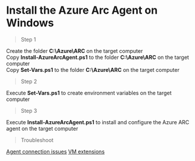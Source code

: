 # Install the Azure Arc Agent on Windows

> Step 1

Create the folder **C:\Azure\ARC** on the target computer<br/>
Copy **Install-AzureArcAgent.ps1** to the folder **C:\Azure\ARC** on the target computer<br/>
Copy **Set-Vars.ps1** to the folder **C:\Azure\ARC** on the target computer<br/>

> Step 2

Execute **Set-Vars.ps1** to create environment variables on the target computer<br/>

> Step 3

Execute **Install-AzureArcAgent.ps1** to install and configure the Azure ARC agent on the target computer<br/>

> Troubleshoot

[Agent connection issues](https://docs.microsoft.com/en-us/azure/azure-arc/servers/troubleshoot-agent-onboard#agent-error-codes/)
[VM extensions](https://docs.microsoft.com/en-us/azure/azure-arc/servers/troubleshoot-vm-extensions#general-troubleshooting/)